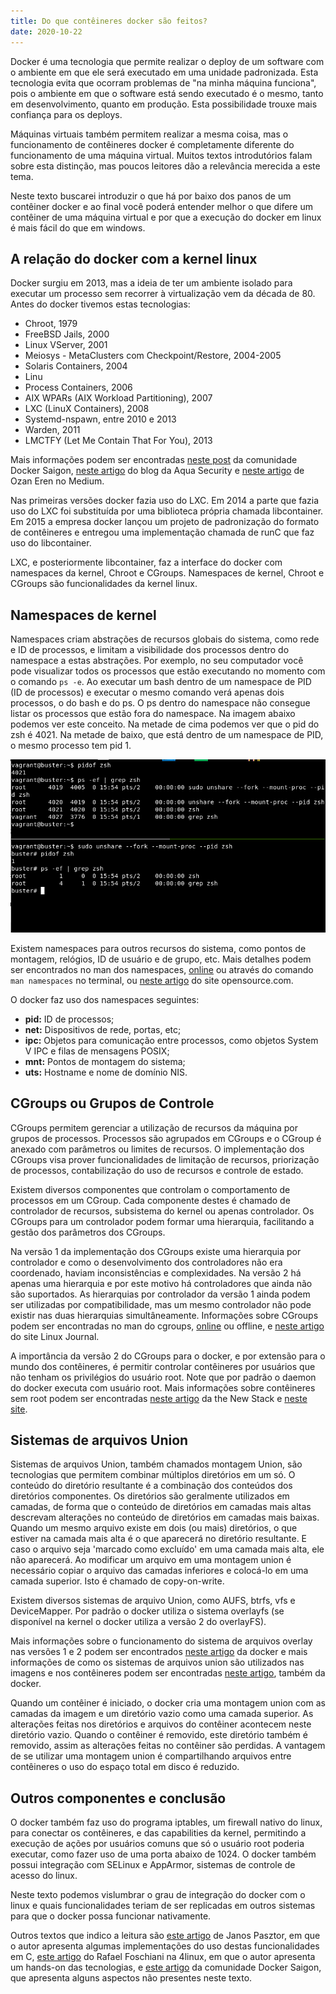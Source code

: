 ```yaml
---
title: Do que contêineres docker são feitos?
date: 2020-10-22
---
```


Docker é uma tecnologia que permite realizar o deploy de um software com o ambiente em que ele será executado em uma unidade padronizada. Esta tecnologia evita que ocorram problemas de "na minha máquina funciona", pois o ambiente em que o software está sendo executado é o mesmo, tanto em desenvolvimento, quanto em produção. Esta possibilidade trouxe mais confiança para os deploys.

Máquinas virtuais também permitem realizar a mesma coisa, mas o funcionamento de contêineres docker é completamente diferente do funcionamento de uma máquina virtual. Muitos textos introdutórios falam sobre esta distinção, mas poucos leitores dão a relevância merecida a este tema.

Neste texto buscarei introduzir o que há por baixo dos panos de um contêiner docker e ao final você poderá entender melhor o que difere um contêiner de uma máquina virtual e por que a execução do docker em linux é mais fácil do que em windows.

## A relação do docker com a kernel linux

Docker surgiu em 2013, mas a ideia de ter um ambiente isolado para executar um processo sem recorrer à virtualização vem da década de 80. Antes do docker tivemos estas tecnologias:

- Chroot, 1979
- FreeBSD Jails, 2000
- Linux VServer, 2001
- Meiosys - MetaClusters com Checkpoint/Restore, 2004-2005
- Solaris Containers, 2004
- Linu
- Process Containers, 2006
- AIX WPARs (AIX Workload Partitioning), 2007
- LXC (LinuX Containers), 2008
- Systemd-nspawn, entre 2010 e 2013
- Warden, 2011
- LMCTFY (Let Me Contain That For You), 2013

Mais informações podem ser encontradas [neste post](http://docker-saigon.github.io/post/Docker-Internals/) da comunidade Docker Saigon, [neste artigo](https://blog.aquasec.com/a-brief-history-of-containers-from-1970s-chroot-to-docker-2016) do blog da Aqua Security e [neste artigo](https://medium.com/@oziie/something-missed-history-of-container-technology-e978f202464a) de Ozan Eren no Medium.

Nas primeiras versões docker fazia uso do LXC. Em 2014 a parte que fazia uso do LXC foi substituída por uma biblioteca própria chamada libcontainer. Em 2015 a empresa docker lançou um projeto de padronização do formato de contêineres e entregou uma implementação chamada de runC que faz uso do libcontainer.

LXC, e posteriormente libcontainer, faz a interface do docker com namespaces da kernel, Chroot e CGroups. Namespaces de kernel, Chroot e CGroups são funcionalidades da kernel linux.

## Namespaces de kernel

Namespaces criam abstrações de recursos globais do sistema, como rede e ID de processos, e limitam a visibilidade dos processos dentro do namespace a estas abstrações. Por exemplo, no seu computador você pode visualizar todos os processos que estão executando no momento com o comando `ps -e`. Ao executar um bash dentro de um namespace de PID (ID de processos) e executar o mesmo comando verá apenas dois processos, o do bash e do ps. O ps dentro do namespace não consegue listar os processos que estão fora do namespace. Na imagem abaixo podemos ver este conceito. Na metade de cima podemos ver que o pid do zsh é 4021. Na metade de baixo, que está dentro de um namespace de PID, o mesmo processo tem pid 1.

![Shell mostrando namespace de PID](img/pid-namespace.png)

Existem namespaces para outros recursos do sistema, como pontos de montagem, relógios, ID de usuário e de grupo, etc. Mais detalhes podem ser encontrados no man dos namespaces, [online](https://man7.org/linux/man-pages/man7/namespaces.7.html) ou através do comando `man namespaces` no terminal, ou [neste artigo](https://opensource.com/article/19/10/namespaces-and-containers-linux) do site opensource.com.

O docker faz uso dos namespaces seguintes:

- **pid:** ID de processos;
- **net:** Dispositivos de rede, portas, etc;
- **ipc:** Objetos para comunicação entre processos, como objetos System V IPC e filas de mensagens POSIX;
- **mnt:** Pontos de montagem do sistema;
- **uts:** Hostname e nome de domínio NIS.

## CGroups ou Grupos de Controle

CGroups permitem gerenciar a utilização de recursos da máquina por grupos de processos. Processos são agrupados em CGroups e o CGroup é anexado com parâmetros ou limites de recursos. O implementação dos CGroups visa prover funcionalidades de limitação de recursos, priorização de processos, contabilização do uso de recursos e controle de estado.

Existem diversos componentes que controlam o comportamento de processos em um CGroup. Cada componente destes é chamado de controlador de recursos, subsistema do kernel ou apenas controlador. Os CGroups para um controlador podem formar uma hierarquia, facilitando a gestão dos parâmetros dos CGroups.

Na versão 1 da implementação dos CGroups existe uma hierarquia por controlador e como o desenvolvimento dos controladores não era coordenado, haviam inconsistências e complexidades. Na versão 2 há apenas uma hierarquia e por este motivo há controladores que ainda não são suportados. As hierarquias por controlador da versão 1 ainda podem ser utilizadas por compatibilidade, mas um mesmo controlador não pode existir nas duas hierarquias simultâneamente. Informações sobre CGroups podem ser encontradas no man
 do cgroups, [online](https://man7.org/linux/man-pages/man7/cgroups.7.html) ou offline, e [neste artigo](https://www.linuxjournal.com/content/everything-you-need-know-about-linux-containers-part-i-linux-control-groups-and-process) do site Linux Journal.

A importância da versão 2 do CGroups para o docker, e por extensão para o mundo dos contêineres, é permitir controlar contêineres por usuários que não tenham os privilégios do usuário root. Note que por padrão o daemon do docker executa com usuário root. Mais informações sobre contêineres sem root podem ser encontradas [neste artigo](https://thenewstack.io/linux-cgroups-v2-brings-rootless-containers-superior-memory-management/) da the New Stack e [neste site](https://rootlesscontaine.rs/).

## Sistemas de arquivos Union

Sistemas de arquivos Union, também chamados montagem Union, são tecnologias que permitem combinar múltiplos diretórios em um só. O conteúdo do diretório resultante é a combinação dos conteúdos dos diretórios componentes. Os diretórios são geralmente utilizados em camadas, de forma que o conteúdo de diretórios em camadas mais altas descrevam alterações no conteúdo de diretórios em camadas mais baixas. Quando um mesmo arquivo existe em dois (ou mais) diretórios, o que estiver na camada mais alta é o que aparecerá no diretório resultante. E caso o arquivo seja 'marcado como excluído' em uma camada mais alta, ele não aparecerá. Ao modificar um arquivo em uma montagem union é necessário copiar o arquivo das camadas inferiores e colocá-lo em uma camada superior. Isto é chamado de copy-on-write.

Existem diversos sistemas de arquivo Union, como AUFS, btrfs, vfs e DeviceMapper. Por padrão o docker utiliza o sistema overlayfs (se disponível na kernel o docker utiliza a versão 2 do overlayFS).

Mais informações sobre o funcionamento do sistema de arquivos overlay nas versões 1 e 2 podem ser encontrados [neste artigo](https://docs.docker.com/storage/storagedriver/overlayfs-driver/) da docker e mais informações de como os sistemas de arquivos union são utilizados nas imagens e nos contêineres podem ser encontradas [neste artigo](https://docs.docker.com/storage/storagedriver/), também da docker.

Quando um contêiner é iniciado, o docker cria uma montagem union com as camadas da imagem e um diretório vazio como uma camada superior. As alterações feitas nos diretórios e arquivos do contêiner acontecem neste diretório vazio. Quando o contêiner é removido, este diretório também é removido, assim as alterações feitas no contêiner são perdidas. A vantagem de se utilizar uma montagem union é compartilhando arquivos entre contêineres o uso do espaço total em disco é reduzido.

## Outros componentes e conclusão

O docker também faz uso do programa iptables, um firewall nativo do linux, para conectar os contêineres, e das capabilities da kernel, permitindo a execução de ações por usuários comuns que só o usuário root poderia executar, como fazer uso de uma porta abaixo de 1024. O docker também possui integração com SELinux e AppArmor, sistemas de controle de acesso do linux.

Neste texto podemos vislumbrar o grau de integração do docker com o linux e quais funcionalidades teriam de ser replicadas em outros sistemas para que o docker possa funcionar nativamente.

Outros textos que indico a leitura são [este artigo](https://pasztor.at/blog/under-the-hood-of-docker/) de Janos Pasztor, em que o autor apresenta algumas implementações do uso destas funcionalidades em C, [este artigo](https://blog.4linux.com.br/criando-um-container-do-docker-sem-o-docker/) do Rafael Foschiani na 4linux, em que o autor apresenta um hands-on das tecnologias, e [este artigo](http://docker-saigon.github.io/post/Docker-Internals/) da comunidade Docker Saigon, que apresenta alguns aspectos não presentes neste texto.